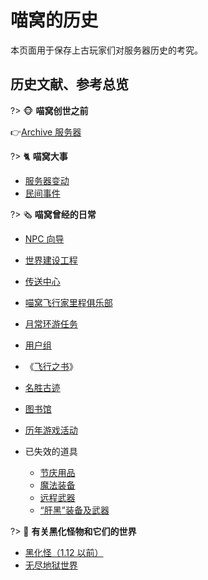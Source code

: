 # 喵窝的历史

本页面用于保存上古玩家们对服务器历史的考究。

## 历史文献、参考总览

?> :monkey_face: **喵窝创世之前**

👉[Archive 服务器](wiki/server-network#archive)

?> :cat2: **喵窝大事**

- [服务器变动](changelog)
- [民间事件](changelogs/unofficial-events)

?> :newspaper_roll: **喵窝曾经的日常**

- [NPC 向导](legacy/nyaa/npc)
- [世界建设工程](legacy/nyaa/projects)
- [传送中心](legacy/nyaa/teleport-center)
- [喵窝飞行家里程俱乐部](legacy/nyaa/nfmc)
- [月常环游任务](legacy/nyaa/monthly-course)
- [用户组](legacy/nyaa/permission-groups)
- 《[飞行之书](space/book-of-elytra)》


- [名胜古迹](legacy/nyaa/historical-sites)
- [图书馆](nyaa/projects/libraries)
- [历年游戏活动](nyaa/activities)


- 已失效的道具
  + [节庆用品](legacy/nyaa/items/festival)
  + [魔法装备](legacy/nyaa/items/magic)
  + [远程武器](legacy/nyaa/items/remote-weapons)
  + [“肝黑”装备及武器](legacy/inf2/items.md)


?> :imp: **有关黑化怪物和它们的世界**

- [黑化怪（1.12 以前）](legacy/inf0/infernal-mobs)
- [无尽地狱世界](legacy/inf)
